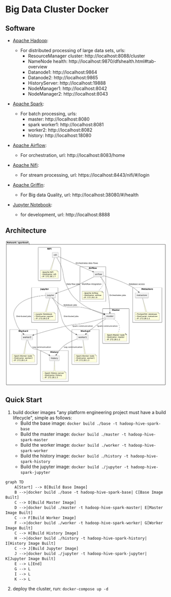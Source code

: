 # Big Data Cluster Docker

## Software

* [Apache Hadoop](https://hadoop.apache.org/):
  * For distributed processing of large data sets, urls:
    * ResourceManager cluster: http://localhost:8088/cluster
    * NameNode health: http://localhost:9870/dfshealth.html#tab-overview
    * Datanode1:        http://localhost:9864
    * Datanode2:        http://localhost:9865
    * HistoryServer:    http://localhost:19888
    * NodeManager1:     http://localhost:8042
    * NodeManager2:     http://localhost:8043
* [Apache Spark](https://spark.apache.org/):
  * For batch processing, urls:
    * master:           http://localhost:8080
    * spark worker1:          http://localhost:8081
    * worker2:          http://localhost:8082
    * history:          http://localhost:18080

* [Apache Airflow](https://airflow.apache.org/): 
  * For orchestration, url: http://localhost:8083/home

* [Apache Nifi](https://nifi.apache.org/):
  * For stream processing, url: https://localhost:8443/nifi/#/login

* [Apache Griffin](https://griffin.apache.org/):
  * For Big data Quality, url: http://localhost:38080/#/health

* [Jupyter Notebook](https://griffin.apache.org/):
  * for development, url: http://localhost:8888

## Architecture

![alt text](dwh_uml.png "bigdata local cluster")

## Quick Start
1. build docker images "any platform engineering project must have a build lifecycle", simple as follows:
    - Build the base image:     `docker build ./base -t hadoop-hive-spark-base`
    - Build the master image:   `docker build ./master -t hadoop-hive-spark-master`
    - Build the worker image:   `docker build ./worker -t hadoop-hive-spark-worker`
    - Build the history image:  `docker build ./history -t hadoop-hive-spark-history`
    - Build the jupyter image:  `docker build ./jupyter -t hadoop-hive-spark-jupyter`

``` mermaid
graph TD
    A[Start] --> B[Build Base Image]
    B -->|docker build ./base -t hadoop-hive-spark-base| C[Base Image Built]
    C --> D[Build Master Image]
    D -->|docker build ./master -t hadoop-hive-spark-master| E[Master Image Built]
    C --> F[Build Worker Image]
    F -->|docker build ./worker -t hadoop-hive-spark-worker| G[Worker Image Built]
    C --> H[Build History Image]
    H -->|docker build ./history -t hadoop-hive-spark-history| I[History Image Built]
    C --> J[Build Jupyter Image]
    J -->|docker build ./jupyter -t hadoop-hive-spark-jupyter| K[Jupyter Image Built]
    E --> L[End]
    G --> L
    I --> L
    K --> L
```
2. deploy the cluster, run: `docker-compose up -d`